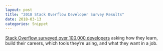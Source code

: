 ```yaml
---
layout: post
title: "2018 Stack Overflow Developer Survey Results"
date: 2018-03-13
categories: Snippet
---
```

[Stack Overflow surveyed over 100,000 developers](https://insights.stackoverflow.com/survey/2018/) asking how they learn, build their careers, which tools they’re using, and what they want in a job.
